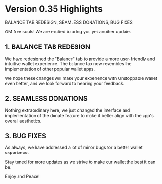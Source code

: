 # Version 0.35 Highlights

BALANCE TAB REDESIGN, SEAMLESS DONATIONS, BUG FIXES

GM free souls! We are excited to bring you yet another update.

## 1. BALANCE TAB REDESIGN

We have redesigned the "Balance" tab to provide a more user-friendly and intuitive wallet experience. The balance tab now resembles the implementation of other popular wallet apps.

We hope these changes will make your experience with Unstoppable Wallet even better, and we look forward to hearing your feedback.

## 2. SEAMLESS DONATIONS

Nothing extraordinary here, we just changed the interface and implementation of the donate feature to make it better align with the app's overall aesthetics.

## 3. BUG FIXES

As always, we have addressed a lot of minor bugs for a better wallet experience.

Stay tuned for more updates as we strive to make our wallet the best it can be.

Enjoy and Peace!

